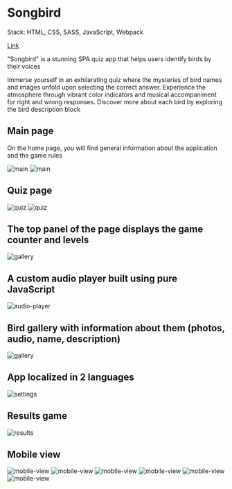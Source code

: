 # Songbird

Stack: HTML, CSS, SASS, JavaScript, Webpack

[Link](https://oolenkazolot-songbird.netlify.app/)

"Songbird" is a stunning SPA quiz app that helps users identify birds by their voices

Immerse yourself in an exhilarating quiz where the mysteries of bird names and images unfold upon selecting the correct answer. Experience the atmosphere through vibrant color indicators and musical accompaniment for right and wrong responses. Discover more about each bird by exploring the bird description block

## Main page

On the home page, you will find general information about the application and the game rules

<image src="src/assets/screenshots/Screenshot_1.png" alt="main">
<image src="src/assets/screenshots/Screenshot_2.png" alt="main">

## Quiz page

<image src="src/assets/screenshots/Screenshot_3.png" alt="quiz">
<image src="src/assets/screenshots/Screenshot_4.png" alt="quiz">

## The top panel of the page displays the game counter and levels

<image src="src/assets/screenshots/Screenshot_7.png" alt="gallery">

## A custom audio player built using pure JavaScript

<image src="src/assets/screenshots/Screenshot_15.png" alt="audio-player">

## Bird gallery with information about them (photos, audio, name, description)

<image src="src/assets/screenshots/Screenshot_5.png" alt="gallery">

## App localized in 2 languages

<image src="src/assets/screenshots/Screenshot_6.png" alt="settings">

## Results game

<image src="src/assets/screenshots/Screenshot_8.png" alt="results">

## Mobile view

<image src="src/assets/screenshots/Screenshot_9.png" alt="mobile-view">
<image src="src/assets/screenshots/Screenshot_10.png" alt="mobile-view">
<image src="src/assets/screenshots/Screenshot_11.png" alt="mobile-view">
<image src="src/assets/screenshots/Screenshot_12.png" alt="mobile-view">
<image src="src/assets/screenshots/Screenshot_13.png" alt="mobile-view">
<image src="src/assets/screenshots/Screenshot_14.png" alt="mobile-view">
